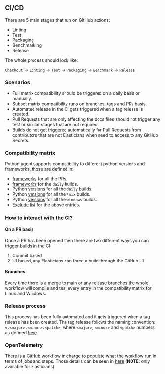 ## CI/CD

There are 5 main stages that run on GitHub actions:

* Linting
* Test
* Packaging
* Benchmarking
* Release

The whole process should look like:

`Checkout` -> `Linting` -> `Test` -> `Packaging` -> `Benchmark` -> `Release`

### Scenarios

* Full matrix compatibility should be triggered on a daily basis or manually.
* Subset matrix compatibility runs on branches, tags and PRs basis.
* Automated release in the CI gets triggered when a tag release is created.
* Pull Requests that are only affecting the docs files should not trigger any test or similar stages that are not required.
* Builds do not get triggered automatically for Pull Requests from contributors that are not Elasticians when need to access to any GitHub Secrets.

### Compatibility matrix

Python agent supports compatibility to different python versions and frameworks, those are defined in:

* [frameworks](https://github.com/elastic/apm-agent-python/blob/main/.ci/.matrix_framework.yml) for all the PRs.
* [frameworks](https://github.com/elastic/apm-agent-python/blob/main/.ci/.matrix_framework_full.yml) for the `daily` builds.
* Python [versions](https://github.com/elastic/apm-agent-python/blob/main/.ci/.matrix_python_full.yml) for all the `daily` builds.
* Python [versions](https://github.com/elastic/apm-agent-python/blob/main/.ci/.matrix_python.yml) for all the `*nix` builds.
* Python [versions](https://github.com/elastic/apm-agent-python/blob/1e38ec53115edc70c36c6485259733a8cde02ed9/.github/workflows/test.yml#L88-L101) for all the `windows` builds.
* [Exclude list](https://github.com/elastic/apm-agent-python/blob/main/.ci/.matrix_exclude.yml) for the above entries.

### How to interact with the CI?

#### On a PR basis

Once a PR has been opened then there are two different ways you can trigger builds in the CI:

1. Commit based
1. UI based, any Elasticians can force a build through the GitHub UI

#### Branches

Every time there is a merge to main or any release branches the whole workflow will compile and test every entry in the compatibility matrix for Linux and Windows.

### Release process

This process has been fully automated and it gets triggered when a tag release has been created.
The tag release follows the naming convention: `v.<major>.<minor>.<patch>`, where `<major>`, `<minor>` and `<patch>` numbers as defined [here](https://github.com/elastic/apm-agent-python/blob/1e38ec53115edc70c36c6485259733a8cde02ed9/.github/workflows/release.yml#L5-L6C1)

### OpenTelemetry

There is a GitHub workflow in charge to populate what the workflow run in terms of jobs and steps. Those details can be seen in [here](https://ela.st/oblt-ci-cd-stats) (**NOTE**: only available for Elasticians).
